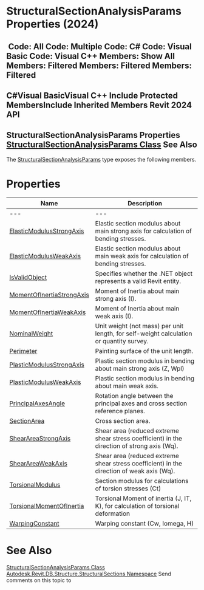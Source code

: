 # StructuralSectionAnalysisParams Properties (2024)

﻿
 Code: All Code: Multiple Code: C# Code: Visual Basic Code: Visual C++  Members: Show All Members: Filtered Members: Filtered Members: Filtered   
---  
C#Visual BasicVisual C++
Include Protected MembersInclude Inherited Members
Revit 2024 API  
---  
StructuralSectionAnalysisParams Properties  
[StructuralSectionAnalysisParams Class](e5bd2059-9102-0c1c-e9d4-16a015a4cb5e.md "StructuralSectionAnalysisParams Class") See Also  
---  
The [StructuralSectionAnalysisParams](e5bd2059-9102-0c1c-e9d4-16a015a4cb5e.md "StructuralSectionAnalysisParams Class") type exposes the following members.
# Properties
| Name | Description |
| --- | --- |
| --- | --- | --- |
| [ElasticModulusStrongAxis](b0c6d43c-b0b3-abf3-6182-339b6e8eb957.md "ElasticModulusStrongAxis Property") | Elastic section modulus about main strong axis for calculation of bending stresses. |
| [ElasticModulusWeakAxis](186c1562-917a-ffaa-ebb4-9822fe7edb8b.md "ElasticModulusWeakAxis Property") | Elastic section modulus about main weak axis for calculation of bending stresses. |
| [IsValidObject](c1b44e5d-5fa7-fcfe-c356-d9cf1594c4d9.md "IsValidObject Property") | Specifies whether the .NET object represents a valid Revit entity. |
| [MomentOfInertiaStrongAxis](bf4d9782-9bfc-2b15-445a-0722602918f6.md "MomentOfInertiaStrongAxis Property") | Moment of Inertia about main strong axis (I). |
| [MomentOfInertiaWeakAxis](5126a827-c6a9-5dc0-64eb-a56585732fe9.md "MomentOfInertiaWeakAxis Property") | Moment of Inertia about main weak axis (I). |
| [NominalWeight](d118a363-4748-d425-1ce5-bc76c266a872.md "NominalWeight Property") | Unit weight (not mass) per unit length, for self-weight calculation or quantity survey. |
| [Perimeter](e29f2e34-c1fb-d5af-1f99-e26d36799885.md "Perimeter Property") | Painting surface of the unit length. |
| [PlasticModulusStrongAxis](467bd198-862f-1c3b-7f3a-8d483bf5a8c2.md "PlasticModulusStrongAxis Property") | Plastic section modulus in bending about main strong axis (Z, Wpl) |
| [PlasticModulusWeakAxis](0c10c247-f3e3-2b08-8eb7-eaf8e465a800.md "PlasticModulusWeakAxis Property") | Plastic section modulus in bending about main weak axis. |
| [PrincipalAxesAngle](99167cdd-54e4-9e07-b964-bb65ae5d4691.md "PrincipalAxesAngle Property") | Rotation angle between the principal axes and cross section reference planes. |
| [SectionArea](4e7f946a-b811-a79f-6f29-30a12ef87baf.md "SectionArea Property") | Cross section area. |
| [ShearAreaStrongAxis](028f83f4-6de3-86c9-d7c1-9057736396fe.md "ShearAreaStrongAxis Property") | Shear area (reduced extreme shear stress coefficient) in the direction of strong axis (Wq). |
| [ShearAreaWeakAxis](cec689e9-36a0-3964-c200-85341da5a0d6.md "ShearAreaWeakAxis Property") | Shear area (reduced extreme shear stress coefficient) in the direction of weak axis (Wq). |
| [TorsionalModulus](c858f8ce-3bda-990f-0f07-a320d5392fc9.md "TorsionalModulus Property") | Section modulus for calculations of torsion stresses (Ct) |
| [TorsionalMomentOfInertia](a56d3647-acea-2676-9c78-e2ae75d31747.md "TorsionalMomentOfInertia Property") | Torsional Moment of inertia (J, IT, K), for calculation of torsional deformation |
| [WarpingConstant](50e38f77-571f-0379-c901-6daf4cade574.md "WarpingConstant Property") | Warping constant (Cw, Iomega, H) |

# See Also
[StructuralSectionAnalysisParams Class](e5bd2059-9102-0c1c-e9d4-16a015a4cb5e.md "StructuralSectionAnalysisParams Class")
[Autodesk.Revit.DB.Structure.StructuralSections Namespace](09862f38-63f6-a5f8-e560-ae775901bc92.md "Autodesk.Revit.DB.Structure.StructuralSections Namespace")
Send comments on this topic to 